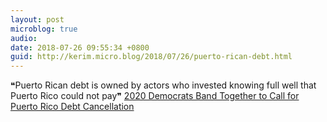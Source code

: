 ```yaml
---
layout: post
microblog: true
audio: 
date: 2018-07-26 09:55:34 +0800
guid: http://kerim.micro.blog/2018/07/26/puerto-rican-debt.html
---
```

❝Puerto Rican debt is owned by actors who invested knowing full well that Puerto Rico could not pay❞ [2020 Democrats Band Together to Call for Puerto Rico Debt Cancellation](https://theintercept.com/2018/07/25/puerto-rico-debt-cancellation-bill/)
